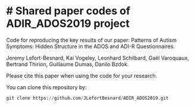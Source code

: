 # # Shared paper codes of ADIR_ADOS2019 project 
 

Code for reproducing the key results of our paper: Patterns of Autism Symptoms: Hidden Structure in the ADOS and ADI-R Questionnaires.

Jeremy Lefort-Besnard, Kai Vogeley, Leonhard Schilbard, Gaël Varoquaux, Bertrand Thirion, Guillaume Dumas, Danilo Bzdok.

Please cite this paper when using the code for your research.

You can clone this repository by:

```python
git clone https://github.com/JLefortBesnard/ADIR_ADOS2019.git
```
